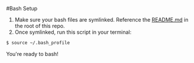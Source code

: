 #Bash Setup

1. Make sure your bash files are symlinked. Reference the [README.md](https://github.com/joseph-tohdjojo/dotfiles/blob/master/README.md) in the root of this repo.
2. Once symlinked, run this script in your terminal:
```bash
$ source ~/.bash_profile
```
You're ready to bash!
